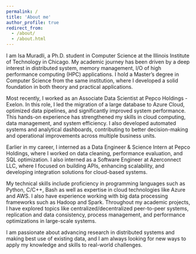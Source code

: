 ```yaml
---
permalink: /
title: 'About me'
author_profile: true
redirect_from:
  - /about/
  - /about.html
---
```


I am Isa Muradli, a Ph.D. student in Computer Science at the Illinois Institute of Technology in Chicago. My academic journey has been driven by a deep interest in distributed system, memory management, I/O of high performance computing (HPC) applications. I hold a Master’s degree in Computer Science from the same institution, where I developed a solid foundation in both theory and practical applications.

Most recently, I worked as an Associate Data Scientist at Pepco Holdings - Exelon. In this role, I led the migration of a large database to Azure Cloud, optimized data pipelines, and significantly improved system performance. This hands-on experience has strengthened my skills in cloud computing, data management, and system efficiency. I also developed automated systems and analytical dashboards, contributing to better decision-making and operational improvements across multiple business units.

Earlier in my career, I interned as a Data Engineer & Science Intern at Pepco Holdings, where I worked on data cleaning, performance evaluation, and SQL optimization. I also interned as a Software Engineer at Azerconnect LLC, where I focused on building APIs, enhancing scalability, and developing integration solutions for cloud-based systems.

My technical skills include proficiency in programming languages such as Python, C/C++, Bash as well as expertise in cloud technologies like Azure and AWS. I also have experience working with big data processing frameworks such as Hadoop and Spark. Throughout my academic projects, I have explored topics like centralized/decentralized peer-to-peer systems, replication and data consistency, process management, and performance optimizations in large-scale systems.

I am passionate about advancing research in distributed systems and making best use of existing data, and I am always looking for new ways to apply my knowledge and skills to real-world challenges.

<!--
## How to edit your site's GitHub repository

Many people use a git client to create files on their local computer and then push them to GitHub's servers. If you are not familiar with git, you can directly edit these configuration and markdown files directly in the github.com interface. Navigate to a file (like [this one](https://github.com/academicpages/academicpages.github.io/blob/master/_talks/2012-03-01-talk-1.md) and click the pencil icon in the top right of the content preview (to the right of the "Raw | Blame | History" buttons). You can delete a file by clicking the trashcan icon to the right of the pencil icon. You can also create new files or upload files by navigating to a directory and clicking the "Create new file" or "Upload files" buttons.

Example: editing a markdown file for a talk
![Editing a markdown file for a talk](/images/editing-talk.png)

## For more info

More info about configuring Academic Pages can be found in [the guide](https://academicpages.github.io/markdown/), the [growing wiki](https://github.com/academicpages/academicpages.github.io/wiki), and you can always [ask a question on GitHub](https://github.com/academicpages/academicpages.github.io/discussions). The [guides for the Minimal Mistakes theme](https://mmistakes.github.io/minimal-mistakes/docs/configuration/) (which this theme was forked from) might also be helpful. -->
